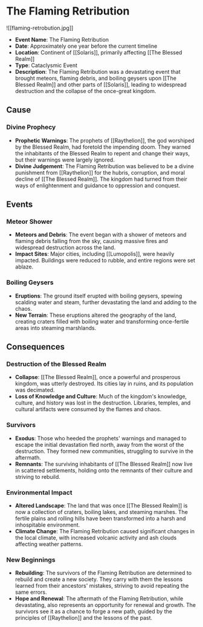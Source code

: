 # The Flaming Retribution

![[flaming-retrobution.jpg]]

- **Event Name**: The Flaming Retribution
- **Date**: Approximately one year before the current timeline
- **Location**: Continent of [[Solaris]], primarily affecting [[The Blessed Realm]]
- **Type**: Cataclysmic Event
- **Description**: The Flaming Retribution was a devastating event that brought meteors, flaming debris, and boiling geysers upon [[The Blessed Realm]] and other parts of [[Solaris]], leading to widespread destruction and the collapse of the once-great kingdom.

## **Cause**

### **Divine Prophecy**
- **Prophetic Warnings**: The prophets of [[Raythelion]], the god worshiped by the Blessed Realm, had foretold the impending doom. They warned the inhabitants of the Blessed Realm to repent and change their ways, but their warnings were largely ignored.
- **Divine Judgement**: The Flaming Retribution was believed to be a divine punishment from [[Raythelion]] for the hubris, corruption, and moral decline of [[The Blessed Realm]]. The kingdom had turned from their ways of enlightenment and guidance to oppression and conquest.

## **Events**

### **Meteor Shower**
- **Meteors and Debris**: The event began with a shower of meteors and flaming debris falling from the sky, causing massive fires and widespread destruction across the land.
- **Impact Sites**: Major cities, including [[Lumopolis]], were heavily impacted. Buildings were reduced to rubble, and entire regions were set ablaze.

### **Boiling Geysers**
- **Eruptions**: The ground itself erupted with boiling geysers, spewing scalding water and steam, further devastating the land and adding to the chaos.
- **New Terrain**: These eruptions altered the geography of the land, creating craters filled with boiling water and transforming once-fertile areas into steaming marshlands.

## **Consequences**

### **Destruction of the Blessed Realm**
- **Collapse**: [[The Blessed Realm]], once a powerful and prosperous kingdom, was utterly destroyed. Its cities lay in ruins, and its population was decimated.
- **Loss of Knowledge and Culture**: Much of the kingdom's knowledge, culture, and history was lost in the destruction. Libraries, temples, and cultural artifacts were consumed by the flames and chaos.

### **Survivors**
- **Exodus**: Those who heeded the prophets' warnings and managed to escape the initial devastation fled north, away from the worst of the destruction. They formed new communities, struggling to survive in the aftermath.
- **Remnants**: The surviving inhabitants of [[The Blessed Realm]] now live in scattered settlements, holding onto the remnants of their culture and striving to rebuild.

### **Environmental Impact**
- **Altered Landscape**: The land that was once [[The Blessed Realm]] is now a collection of craters, boiling lakes, and steaming marshes. The fertile plains and rolling hills have been transformed into a harsh and inhospitable environment.
- **Climate Change**: The Flaming Retribution caused significant changes in the local climate, with increased volcanic activity and ash clouds affecting weather patterns.

### **New Beginnings**
- **Rebuilding**: The survivors of the Flaming Retribution are determined to rebuild and create a new society. They carry with them the lessons learned from their ancestors' mistakes, striving to avoid repeating the same errors.
- **Hope and Renewal**: The aftermath of the Flaming Retribution, while devastating, also represents an opportunity for renewal and growth. The survivors see it as a chance to forge a new path, guided by the principles of [[Raythelion]] and the lessons of the past.

